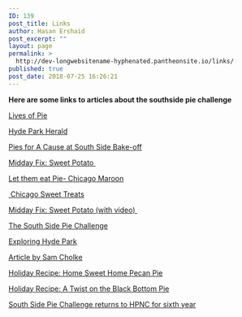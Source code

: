 ```yaml
---
ID: 139
post_title: Links
author: Hasan Ershaid
post_excerpt: ""
layout: page
permalink: >
  http://dev-longwebsitename-hyphenated.pantheonsite.io/links/
published: true
post_date: 2018-07-25 16:26:21
---
```

<strong>Here are some links to articles about the southside pie challenge</strong>

<a href="https://southsideweekly.com/lives-of-pie/" target="_blank" rel="noopener">Lives of Pie</a>

<a href="https://hpherald.com/2017/10/09/south-side-pie-challenge/" target="_blank" rel="noopener">Hyde Park Herald</a>

<a href="http://www.stevedolinsky.com/pies-cause-south-side-bake-off" target="_blank" rel="noopener">Pies for A Cause at South Side Bake-off</a>

<a href="https://wgntv.com/2017/10/24/midday-fix-sweet-potato-pie/" target="_blank" rel="noopener">Midday Fix: Sweet Potato </a>

<a href="https://www.chicagomaroon.com/article/2015/11/10/let-them-eat-pie/" target="_blank" rel="noopener">Let them eat Pie- Chicago Maroon</a>

<a href="https://chicagosweettreats.wordpress.com/2017/10/30/south-side-pie-challenge-donates-proceeds-to-hyde-park-and-kenwood-hunger-programs/" target="_blank" rel="noopener"> Chicago Sweet Treats</a>

<a href="https://wgntv.com/2017/10/24/midday-fix-sweet-potato-pie/" target="_blank" rel="noopener">Midday Fix: Sweet Potato (with video) </a>

<a href="https://whyevolutionistrue.wordpress.com/2013/11/02/the-south-side-pie-challenge/" target="_blank" rel="noopener">The South Side Pie Challenge</a>

<a href="http://www.chicagoparent.com/explore/neighborhood-guides/exploring-hyde-park/" target="_blank" rel="noopener">Exploring Hyde Park</a>

<a href="https://www.dnainfo.com/chicago/20171009/hyde-park/south-sie-pie-challenge-food-pantry-fundraiser-best-pies-cookoff-neighborhood-club/" target="_blank" rel="noopener">Article by Sam Cholke</a>

<a href="https://southsideweekly.com/holiday-recipe-home-sweet-home-pecan-pie/" target="_blank" rel="noopener"> Holiday Recipe: Home Sweet Home Pecan Pie</a>

<a href="https://southsideweekly.com/holiday-recipe-twist-black-bottom-pie/" target="_blank" rel="noopener">Holiday Recipe: A Twist on the Black Bottom Pie</a>

<a href="https://hpherald.com/2017/10/16/south-side-pie-challenge-returns-hpnc-sixth-year/" target="_blank" rel="noopener">South Side Pie Challenge returns to HPNC for sixth year</a>